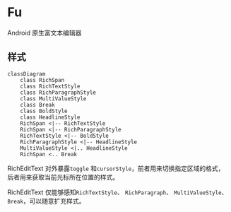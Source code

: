 # Fu

Android 原生富文本编辑器

## 样式

```mermaid
classDiagram
    class RichSpan
    class RichTextStyle
    class RichParagraphStyle
    class MultiValueStyle
    class Break
    class BoldStyle
    class HeadlineStyle
    RichSpan <|-- RichTextStyle
    RichSpan <|-- RichParagraphStyle
    RichTextStyle <|-- BoldStyle
    RichParagraphStyle <|-- HeadlineStyle
    MultiValueStyle <|.. HeadlineStyle
    RichSpan <.. Break
```

RichEditText 对外暴露`toggle` 和`cursorStyle`，前者用来切换指定区域的格式，后者用来获取当前光标所在位置的样式。

RichEditText 仅能够感知`RichTextStyle`、 `RichParagraph`、 `MultiValueStyle`、 `Break`，可以随意扩充样式。